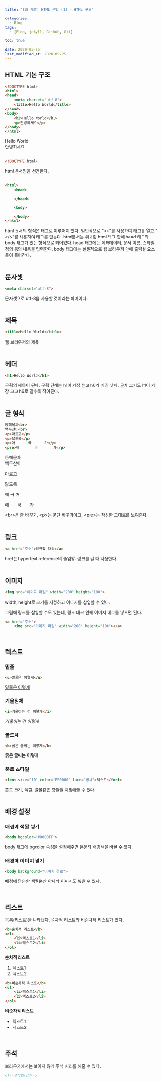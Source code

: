 ```yaml
---
title: "[웹 개발] HTML 문법 (1) - HTML 구조"

categories:
  - Blog
tags:
  - [Blog, jekyll, Github, Git]

toc: true

date: 2020-05-25
last_modified_at: 2020-05-25
---
```


## HTML 기본 구조
```html
<!DOCTYPE html>
<html>
<head>
    <meta charset="utf-8">
    <title>Hello World</title>
</head>
<body>
    <h1>Hello World</h1>
    <p>안녕하세요</p>
</body>
</html>
```

Hello World  
안녕하세요  
<br>

```html
<!DOCTYPE html>
```
html 문서임을 선언한다.  
<br>

```html
<html>
    <head>

    </head>

    <body>

    </body>
</html>
```
html 문서의 형식은 태그로 이루어져 있다. 일반적으로 "<>"를 사용하여 태그를 열고 "</>"를 사용하여 태그를 닫는다. html문서는 위처럼 html 태그 안에 head 태그와 body 태그가 있는 형식으로 되어있다. head 태그에는 메타데이터, 문서 이름, 스타일 정의 등의 내용을 입력한다. body 태그에는 실질적으로 웹 브라우저 안에 출력될 요소들이 들어간다.  
<br>

## 문자셋
```html
<meta charset="utf-8">
```
문자셋으로 utf-8을 사용할 것이라는 의미이다.  
<br>

## 제목
```html
<title>Hello World</title>
```
웹 브라우저의 제목  
<br>

## 헤더
```html
<h1>Hello World</h1>
```
구획의 제목이 된다. 구획 단계는 h1이 가장 높고 h6가 가장 낮다. 글자 크기도 h1이 가장 크고 h6로 갈수록 작아진다.  
<br>

## 글 형식
```html
동해물과<br>
백두산이<br>
<p>마르고</p>
<p>닳도록</p>
<p>애      국      가</p>
<pre>애       국       가</p>
```
동해물과  
백두산이

마르고

닳도록

애 국 가

애&nbsp;&nbsp;&nbsp;&nbsp;&nbsp;&nbsp;&nbsp;국&nbsp;&nbsp;&nbsp;&nbsp;&nbsp;&nbsp;&nbsp;가  

\<br>은 줄 바꾸기, \<p>는 문단 바꾸기이고, \<pre>는 작성한 그대로를 보여준다.  
<br>


## 링크
```html
<a href="주소">링크할 대상</a>
```
href는 hypertext reference의 줄임말. 링크를 걸 때 사용한다.  
<br>

## 이미지
```html
<img src="이미지 파일" width="200" height="100">
```
width, height로 크기를 지정하고 이미지를 삽입할 수 있다.

그림에 링크를 삽입할 수도 있는데, 링크 태크 안에 이미지 태그를 넣으면 된다.
```html
<a href="주소">
    <img src="이미지 파일" width="200" height="100"></a>
```
<br>

## 텍스트
### 밑줄
```html
<u>밑줄은 이렇게</u>
```
<u>밑줄은 이렇게</u>  

### 기울임체
```html
<i>기울이는 건 이렇게</i>
```
*기울이는 건 이렇게*

### 볼드체
```html
<b>굵은 글씨는 이렇게</b>
```
**굵은 글씨는 이렇게**

### 폰트 스타일
```html
<font size="10" color="FF0000" face="궁서">텍스트</font>
```
폰트 크기, 색깔, 글꼴같은 것들을 지정해줄 수 있다.  
<br>

## 배경 설정
### 배경에 색깔 넣기
```html
<body bgcolor="#0000FF">
```
body 태그에 bgcolor 속성을 설정해주면 본문의 배경색을 바꿀 수 있다.

### 배경에 이미지 넣기
```html
<body background="이미지 경로">
```
배경에 단순한 색깔뿐만 아니라 이미지도 넣을 수 있다.

<br>

## 리스트
목록(리스트)을 나타낸다. 순차적 리스트와 비순차적 리스트가 있다.
```html
<b>순차적 리스트</b>
<ol>
    <li>텍스트1</li>
    <li>텍스트2</li>
</ol>
```
**순차적 리스트**

1. 텍스트1
2. 텍스트2

```html
<b>비순차적 리스트</b>
<ul>
    <li>텍스트1</li>
    <li>텍스트2</li>
</ol>
```
**비순차적 리스트**

- 텍스트1
- 텍스트2

<br>

## 주석
브라우저에서는 보이지 않게 주석 처리를 해줄 수 있다.
```html
<!--주석입니다-->
```